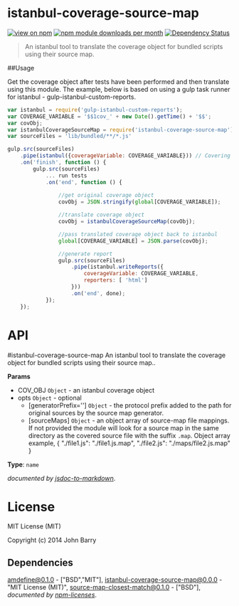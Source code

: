 # istanbul-coverage-source-map
[![view on npm](http://img.shields.io/npm/v/istanbul-coverage-source-map.svg)](https://www.npmjs.org/package/istanbul-coverage-source-map)
[![npm module downloads per month](http://img.shields.io/npm/dm/istanbul-coverage-source-map.svg)](https://www.npmjs.org/package/istanbul-coverage-source-map)
[![Dependency Status](https://david-dm.org/Cellarise/istanbul-coverage-source-map.svg)](https://david-dm.org/Cellarise/istanbul-coverage-source-map)

> An istanbul tool to translate the coverage object for bundled scripts using their source map.


##Usage 

Get the coverage object after tests have been performed and then translate using this module. The example, below is based on using a gulp task runner for istanbul - gulp-istanbul-custom-reports.  

```js
var istanbul = require('gulp-istanbul-custom-reports');
var COVERAGE_VARIABLE = '$$1cov_' + new Date().getTime() + '$$';
var covObj;
var istanbulCoverageSourceMap = require('istanbul-coverage-source-map');
var sourceFiles = 'lib/bundled/**/*.js'

gulp.src(sourceFiles)
    .pipe(istanbul({coverageVariable: COVERAGE_VARIABLE})) // Covering files - must wait for finish event before continuing
    .on('finish', function () {
        gulp.src(sourceFiles)
            ... run tests
            .on('end', function () {
            
                //get original coverage object
                covObj = JSON.stringify(global[COVERAGE_VARIABLE]);

                //translate coverage object
                covObj = istanbulCoverageSourceMap(covObj);

                //pass translated coverage object back to istanbul
                global[COVERAGE_VARIABLE] = JSON.parse(covObj);

                //generate report
                gulp.src(sourceFiles)
                    .pipe(istanbul.writeReports({
                        coverageVariable: COVERAGE_VARIABLE,
                        reporters: [ 'html']
                    }))
                    .on('end', done);
            });
    });
```



# API
<a name="module_istanbul-coverage-source-map"></a>
#istanbul-coverage-source-map
An istanbul tool to translate the coverage object for bundled scripts using their source map..

**Params**

- COV_OBJ `Object` - an istanbul coverage object  
- opts `Object` - optional  
  - \[generatorPrefix=''\] `Object` - the protocol prefix added to the path for original sources by the source map generator.  
  - \[sourceMaps\] `Object` - an object array of source-map file mappings.
If not provided the module will look for a source map in the same directory as the covered source file with the suffix `.map`.
Object array example,
{
"./file1.js": "./file1.js.map",
"./file2.js": "./maps/file2.js.map"
}  

**Type**: `name`  

*documented by [jsdoc-to-markdown](https://github.com/75lb/jsdoc-to-markdown)*.


# License

MIT License (MIT)

Copyright (c) 2014 John Barry

## Dependencies
[amdefine@0.1.0](&quot;https://github.com/jrburke/amdefine&quot;) - [&quot;BSD&quot;,&quot;MIT&quot;], [istanbul-coverage-source-map@0.0.0](&quot;https://github.com/Cellarise/istanbul-coverage-source-map&quot;) - &quot;MIT License (MIT)&quot;, [source-map-closest-match@0.1.0](&quot;https://github.com/Cellarise/source-map-closest-match&quot;) - [&quot;BSD&quot;], 
*documented by [npm-licenses](http://github.com/AceMetrix/npm-license.git)*.